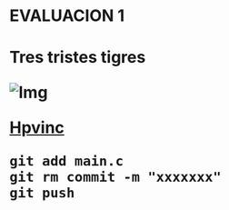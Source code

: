 <h1>EVALUACION 1<H1>

Tres tristes tigres
























![Img](https://64.media.tumblr.com/8537a5b5d7da8ec100e2b9c174e2191b/cd3d3492f1d63d75-a3/s540x810/d5cddfe162793c515c71667f469fdd087657874f.png)




[Hpvinc](https://www.tumblr.com/explore/staff-picks?redirect_to=%2Fexplore%2Fstaff-picks&source=login_wall)





    git add main.c 
    git rm commit -m "xxxxxxx"
    git push